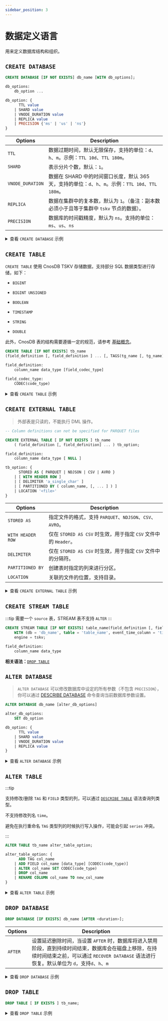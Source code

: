 ```yaml
---
sidebar_position: 3
---
```


# 数据定义语言

用来定义数据库结构和组织。

## `CREATE DATABASE`

```sql
CREATE DATABASE [IF NOT EXISTS] db_name [WITH db_options];

db_options:
    db_option ...

db_option: {
      TTL value
    | SHARD value
    | VNODE_DURATION value
    | REPLICA value
    | PRECISION {'ms' | 'us' | 'ns'}
}
```

| Options          | Description                                                            |
| ---------------- | ---------------------------------------------------------------------- |
| `TTL`            | 数据过期时间，默认无限保存，支持的单位：`d`、`h`、`m`。示例：`TTL 10d`、`TTL 180m`。               |
| `SHARD`          | 表示分片个数，默认：`1`。                                                         |
| `VNODE_DURATION` | 数据在 SHARD 中的时间窗口长度，默认 365 天，支持的单位：`d`、`h`、`m`。示例：`TTL 10d`、`TTL 180m`。 |
| `REPLICA`        | 数据在集群中的复本数，默认为 `1`。（备注：副本数必须小于且等于集群中 `tskv` 节点的数据）。                    |
| `PRECISION`      | 数据库的时间戳精度，默认为 `ns`。支持的单位：`ms`、`us`、`ns`                                |

<details>
  <summary>查看 <code>CREATE DATABASE</code> 示例</summary>

**创建一个数据库，且保留策略为无限长。**

```sql
CREATE DATABASE oceanic_station;
```

**创建一个数据库，设置过期时间为 180 天，且每个时间窗口为 7 天。**

> 数据过期策略请参考 [分片规则](../concept_design/arch#数据管理)

```sql
CREATE DATABASE oceanic_station WITH TTL '180d' SHARD 1 VNODE_DURATION '7d';
```

**设置 Vnode 复制因子数量。**

```sql
CREATE DATABASE oceanic_station WITH SHARD 2;
```

**设置时间戳精度。**

> 时间精度只允许在创建数据库时指定，且后续不能更改。

```sql
CREATE DATABASE oceanic_station WITH PRECISION 'ms';
```

</details>

## `CREATE TABLE`

`CREATE TABLE` 使用 CnosDB TSKV 存储数据，支持部分 SQL 数据类型进行存储，如下：

- `BIGINT`

- `BIGINT UNSIGNED`

- `BOOLEAN`

- `TIMESTAMP`

- `STRING`

- `DOUBLE`

此外，CnosDB 表的结构需要遵循一定的规范，请参考 [基础概念](../concept_design/basic_concent)。

```sql
CREATE TABLE [IF NOT EXISTS] tb_name
(field_definition [, field_definition ] ... [, TAGS(tg_name [, tg_name] ...)]);

field_definition:
    column_name data_type [field_codec_type]
    
field_codec_type:
    CODEC(code_type)
```

<details>
  <summary>查看 <code>CREATE TABLE</code> 示例</summary>

**创建一个表。**

创建表时 `time` 字段可以省略。

```sql
CREATE TABLE air(
	visibility DOUBLE,
	temperature DOUBLE,
	pressure DOUBLE,
	TAGS(station)
);
```

**创建一个表，并指定压缩算法。**

指定 `visibility` 的压缩算法为 `QUANTILE`，`temperature` 不压缩，`pressure` 使用默认压缩算法。

不同的数据类型可以指定不同的压缩算法，支持列表请参考 [压缩算法](../concept_design/compress)

```sql
CREATE TABLE air(
	visibility DOUBLE CODEC(QUANTILE),
	temperature DOUBLE CODEC(NULL),
	pressure DOUBLE,
	TAGS(station)
);
```

如果需要对创建之后的表进行其他操作，请参考 [`INSERT`](dml#insert)、 [`ALTER TABLE`](#alter-table)、[`DROP TABLE`](#drop-table)。

</details>

## `CREATE EXTERNAL TABLE`

> 外部表是只读的，不能执行 DML 操作。

```sql
-- Column definitions can not be specified for PARQUET files

CREATE EXTERNAL TABLE [ IF NOT EXISTS ] tb_name 
    ( field_definition [, field_definition] ... ) tb_option;

field_definition:
    column_name data_type [ NULL ]

tb_option: {
      STORED AS { PARQUET | NDJSON | CSV | AVRO }
    | [ WITH HEADER ROW ]
    | [ DELIMITER 'a_single_char' ]
    | [ PARTITIONED BY ( column_name, [, ... ] ) ]
    | LOCATION '<file>'
}
```

| Options           | Description                                      |
| ----------------- | ------------------------------------------------ |
| `STORED AS`       | 指定文件的格式，支持  `PARQUET`、`NDJSON`、`CSV`、`AVRO`。     |
| `WITH HEADER ROW` | 仅在 `STORED AS CSV` 时生效，用于指定 `CSV` 文件中的 `Header`。 |
| `DELIMITER`       | 仅在 `STORED AS CSV` 时生效，用于指定 `CSV` 文件中的分隔符。       |
| `PARTITIONED BY`  | 创建表时指定的列来进行分区。                                   |
| `LOCATION`        | 关联的文件的位置，支持目录。                                   |

<details>
  <summary>查看 <code>CREATE EXTERNAL TABLE</code> 示例</summary>

**创建一个外部表，并指定一个本地 `CSV` 文件。**

创建外部表可以使用所有 [数据类型](data_type) （不包括 `INTERVAL` 等一些特殊类型）中的类型，且不受 CnosDB 固有模型的约束。

```sql
CREATE EXTERNAL TABLE cpu (
     cpu_hz  DECIMAL(10,6) NOT NULL,
     temp  DOUBLE NOT NULL,
     version_num  BIGINT NOT NULL,
     is_old  BOOLEAN NOT NULL,
     weight  DECIMAL(12,7) NOT NULL
)
STORED AS CSV
WITH HEADER ROW
LOCATION 'tests/data/csv/cpu.csv';
```

</details>

## `CREATE STREAM TABLE `

:::tip
需要一个 `source` 表，STREAM 表不支持 `ALTER`
:::

```sql
CREATE STREAM TABLE [IF NOT EXISTS] table_name(field_definition [, field_definition] ...)
    WITH (db = 'db_name', table = 'table_name', event_time_column = 'time_column')
    engine = tskv;

field_definition: 
    column_name data_type
```

**相关语法：**[`DROP TABLE`](#drop-table)

## `ALTER DATABASE`

> `ALTER DATABASE` 可以修改数据库中设定的所有参数（不包含 `PRECISION`），你可以通过 [DESCRIBE DATABASE](dql#describe) 命令查询当前数据库参数设置。

```sql
ALTER DATABASE db_name [alter_db_options]

alter_db_options:
    SET db_option

db_option: {
      TTL value
    | SHARD value
    | VNODE_DURATION value
    | REPLICA value
}
```

<details>
  <summary>查看 <code>ALTER DATABASE</code> 示例</summary>

**修改 `TTL`。**

```sql
ALTER DATABASE oceanic_station SET TTL '30d';
```

\*\*修改 `VNODE_DURATION` \*\*。

修改 `VNODE_DURATION` 不会对已有的 Vnode 造成影响。

```
ALTER DATABASE oceanic_station SET VNODE_DURATION '7d';
```

</details>

## `ALTER TABLE`

:::tip

支持修改/删除 `TAG` 和 `FIELD` 类型的列，可以通过 [`DESCRIBE TABLE`](dql.md#describe) 语法查询列类型。

不支持修改列名 `time`。

避免在执行重命名 `TAG` 类型列的时候执行写入操作，可能会引起 `series` 冲突。

:::

```sql
ALTER TABLE tb_name alter_table_option;

alter_table_option: {
      ADD TAG col_name
    | ADD FIELD col_name [data_type] [CODEC(code_type)]
    | ALTER col_name SET CODEC(code_type)
    | DROP col_name
    | RENAME COLUMN col_name TO new_col_name
}
```

<details>
  <summary>查看 <code>ALTER TABLE</code> 示例</summary>

**添加一个 `TAG` 类型的列。**

```sql
ALTER TABLE air ADD TAG height;
```

**添加一个 `FIELD` 类型的列，并指定压缩算法。**

```sql
ALTER TABLE air ADD FIELD humidity DOUBLE CODEC(DEFAULT);
```

**修改 `humidity` 的压缩算法为 `QUANTILE`。**

```sql
ALTER TABLE air ALTER humidity SET CODEC(QUANTILE);
```

**删除 `humidity`。**

```sql
ALTER TABLE air DROP humidity;
```

**重命名列名。**

```sql
ALTER TABLE air RENAME COLUMN height to height_v2;
```

</details>

## `DROP DATABASE`

```sql
DROP DATABASE [IF EXISTS] db_name [AFTER <duration>];
```

| Options | Description                                                                                                            |
| ------- | ---------------------------------------------------------------------------------------------------------------------- |
| `AFTER` | 设置延迟删除时间，当设置 `AFTER` 时，数据库将进入禁用阶段，直到持续时间结束，数据库会在磁盘上移除，在持续时间结束之前，可以通过 `RECOVER DATABASE` 语法进行恢复。默认单位为 `d`，支持`d`、`h`、`m` |

<details>
  <summary>查看 <code>DROP DATABASE</code> 示例</summary>

**删除数据库，且数据库会被立即删除。**

```sql
DROP DATABASE oceanic_station;
```

**删除数据库，并设置数据库在 3 天后被删除。**

```sql
DROP DATABASE oceanic_station AFTER '3';
```

**撤回删除数据库**

在数据库没有在被真正删除之前，即在 `AFTER` 持续时间结束之前，删除操作可以撤回。

```sql
RECOVER DATABASE oceanic_station;
```

</details>

## `DROP TABLE`

```sql
DROP TABLE [ IF EXISTS ] tb_name;
```

<details>
  <summary>查看 <code>DROP TABLE</code> 示例</summary>

```sql
DROP TABLE air;
```

</details>
